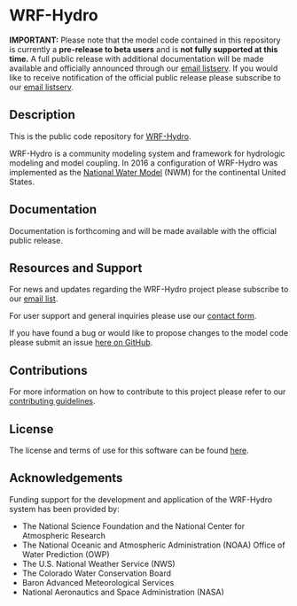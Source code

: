 #  WRF-Hydro
**IMPORTANT:** Please note that the model code contained in this repository is currently a **pre-release to beta users** and is **not fully supported at this time.** A full public release with additional documentation will be made available and officially announced through our [email listserv](https://ral.ucar.edu/projects/wrf_hydro/subscribe). If you would like to receive notification of the official public release please subscribe to our [email listserv](https://ral.ucar.edu/projects/wrf_hydro/subscribe).

## Description
This is the public code repository for [WRF-Hydro](https://ral.ucar.edu/projects/wrf_hydro).

WRF-Hydro is a community modeling system and framework for hydrologic modeling and model coupling.  In 2016 a configuration of WRF-Hydro was implemented as the [National Water Model](http://water.noaa.gov/about/nwm) (NWM) for the continental United States.

## Documentation
Documentation is forthcoming and will be made available with the official public release. 

## Resources and Support
For news and updates regarding the WRF-Hydro project please subscribe to our [email list](https://ral.ucar.edu/projects/wrf_hydro/subscribe).

For user support and general inquiries please use our [contact form](https://ral.ucar.edu/projects/wrf_hydro/contact).

If you have found a bug or would like to propose changes to the model code please submit an issue [here on GitHub](https://github.com/NCAR/wrf_hydro_community/issues).

## Contributions
For more information on how to contribute to this project please refer to our [contributing guidelines](CONTRIBUTING.md).

## License
The license and terms of use for this software can be found [here](LICENSE.txt).

## Acknowledgements
Funding support for the development and application of the WRF-Hydro system has been provided by:
- The National Science Foundation and the National Center for Atmospheric Research
- The National Oceanic and Atmospheric Administration (NOAA) Office of Water Prediction (OWP)
- The U.S. National Weather Service (NWS)
- The Colorado Water Conservation Board
- Baron Advanced Meteorological Services
- National Aeronautics and Space Administration (NASA)

